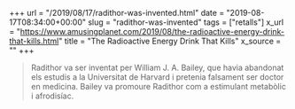 +++
url = "/2019/08/17/radithor-was-invented.html"
date = "2019-08-17T08:34:00+00:00"
slug = "radithor-was-invented"
tags = ["retalls"]
x_url = "https://www.amusingplanet.com/2019/08/the-radioactive-energy-drink-that-kills.html"
title = "The Radioactive Energy Drink That Kills"
x_source = ""
+++

> Radithor va ser inventat per William J. A. Bailey, que havia abandonat els estudis a la Universitat de Harvard i pretenia falsament ser doctor en medicina. Bailey va promoure Radithor com a estimulant metabòlic i afrodisíac.
